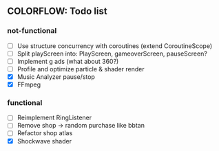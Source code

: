 ## COLORFLOW: Todo list

### not-functional
- [ ] Use structure concurrency with coroutines (extend CoroutineScope)
- [ ] Split playScreen into: PlayScreen, gameoverScreen, pauseScreen?
- [ ] Implement g ads (what about 360?)
- [ ] Profile and optimize particle & shader render
- [x] Music Analyzer pause/stop
- [x] FFmpeg

### functional
- [ ] Reimplement RingListener
- [ ] Remove shop -> random purchase like bbtan
- [ ] Refactor shop atlas
- [x] Shockwave shader

